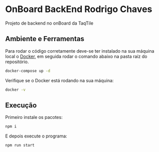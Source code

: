 # OnBoard BackEnd Rodrigo Chaves

Projeto de backend no onBoard da TaqTile

## Ambiente e Ferramentas

Para rodar o código corretamente deve-se ter instalado na sua máquina local o [Docker](https://www.docker.com/), em seguida rodar o comando abaixo na pasta raíz do repositório.

```bash
docker-compose up -d
```

Verifique se o Docker está rodando na sua máquina:

```bash
docker -v
```

## Execução

Primeiro instale os pacotes:

```bash
npm i
```

E depois execute o programa:

```bash
npm run start
```